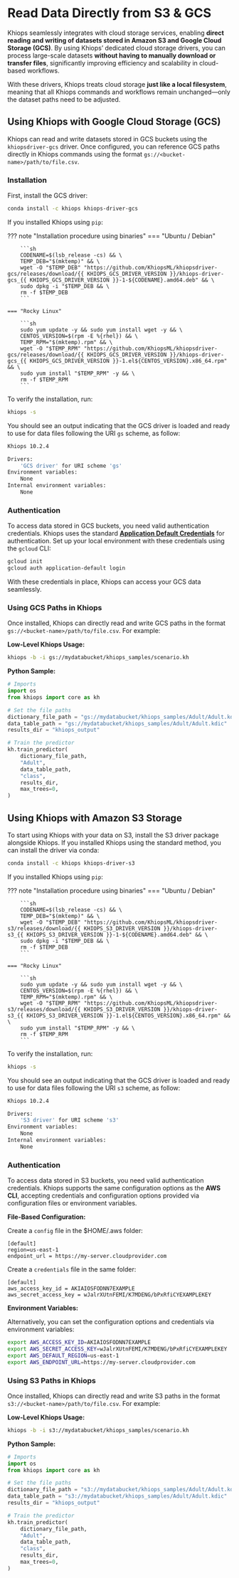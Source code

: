 # Read Data Directly from S3 & GCS

Khiops seamlessly integrates with cloud storage services, enabling **direct reading and writing of datasets stored in Amazon S3 and Google Cloud Storage (GCS)**. By using Khiops’ dedicated cloud storage drivers, you can process large-scale datasets **without having to manually download or transfer files**, significantly improving efficiency and scalability in cloud-based workflows.

With these drivers, Khiops treats cloud storage **just like a local filesystem**, meaning that all Khiops commands and workflows remain unchanged—only the dataset paths need to be adjusted.


## Using Khiops with Google Cloud Storage (GCS)

Khiops can read and write datasets stored in GCS buckets using the `khiopsdriver-gcs` driver. Once configured, you can reference GCS paths directly in Khiops commands using the format `gs://<bucket-name>/path/to/file.csv`.

### Installation

First, install the GCS driver:

```sh
conda install -c khiops khiops-driver-gcs
```

If you installed Khiops using `pip`:

??? note "Installation procedure using binaries"
    === "Ubuntu / Debian"

        ```sh
        CODENAME=$(lsb_release -cs) && \
        TEMP_DEB="$(mktemp)" && \
        wget -O "$TEMP_DEB" "https://github.com/KhiopsML/khiopsdriver-gcs/releases/download/{{ KHIOPS_GCS_DRIVER_VERSION }}/khiops-driver-gcs_{{ KHIOPS_GCS_DRIVER_VERSION }}-1-${CODENAME}.amd64.deb" && \
        sudo dpkg -i "$TEMP_DEB && \
        rm -f $TEMP_DEB
        ```

    === "Rocky Linux"

        ```sh
        sudo yum update -y && sudo yum install wget -y && \
        CENTOS_VERSION=$(rpm -E %{rhel}) && \
        TEMP_RPM="$(mktemp).rpm" && \
        wget -O "$TEMP_RPM" "https://github.com/KhiopsML/khiopsdriver-gcs/releases/download/{{ KHIOPS_GCS_DRIVER_VERSION }}/khiops-driver-gcs_{{ KHIOPS_GCS_DRIVER_VERSION }}-1.el${CENTOS_VERSION}.x86_64.rpm" && \
        sudo yum install "$TEMP_RPM" -y && \
        rm -f $TEMP_RPM
        ```

To verify the installation, run:

```sh
khiops -s
```

You should see an output indicating that the GCS driver is loaded and ready to use for data files following the URI `gs` scheme, as follow:


```sh
Khiops 10.2.4

Drivers:
    'GCS driver' for URI scheme 'gs'
Environment variables:
    None
Internal environment variables:
    None
```

### Authentication

To access data stored in GCS buckets, you need valid authentication credentials. Khiops uses the standard [**Application Default Credentials**][cloud-auth] for authentication. Set up your local environment with these credentials using the `gcloud` CLI:

[cloud-auth]:https://cloud.google.com/docs/authentication/provide-credentials-adc?hl=fr

```sh
gcloud init
gcloud auth application-default login
```

With these credentials in place, Khiops can access your GCS data seamlessly.

### Using GCS Paths in Khiops

Once installed, Khiops can directly read and write GCS paths in the format `gs://<bucket-name>/path/to/file.csv`. For example:

**Low-Level Khiops Usage:**
```sh
khiops -b -i gs://mydatabucket/khiops_samples/scenario.kh
```

**Python Sample:**

```python
# Imports
import os
from khiops import core as kh

# Set the file paths
dictionary_file_path = "gs://mydatabucket/khiops_samples/Adult/Adult.kdic"
data_table_path = "gs://mydatabucket/khiops_samples/Adult/Adult.kdic"
results_dir = "khiops_output"

# Train the predictor
kh.train_predictor(
    dictionary_file_path,
    "Adult",
    data_table_path,
    "class",
    results_dir,
    max_trees=0,
)
```

## Using Khiops with Amazon S3 Storage 

To start using Khiops with your data on S3, install the S3 driver package alongside Khiops. If you installed Khiops using the standard method, you can install the driver via conda:

```sh
conda install -c khiops khiops-driver-s3
```

If you installed Khiops using `pip`:

??? note "Installation procedure using binaries"
    === "Ubuntu / Debian"

        ```sh
        CODENAME=$(lsb_release -cs) && \
        TEMP_DEB="$(mktemp)" && \
        wget -O "$TEMP_DEB" "https://github.com/KhiopsML/khiopsdriver-s3/releases/download/{{ KHIOPS_S3_DRIVER_VERSION }}/khiops-driver-s3_{{ KHIOPS_S3_DRIVER_VERSION }}-1-${CODENAME}.amd64.deb" && \
        sudo dpkg -i "$TEMP_DEB && \
        rm -f $TEMP_DEB
        ```

    === "Rocky Linux"

        ```sh
        sudo yum update -y && sudo yum install wget -y && \
        CENTOS_VERSION=$(rpm -E %{rhel}) && \
        TEMP_RPM="$(mktemp).rpm" && \
        wget -O "$TEMP_RPM" "https://github.com/KhiopsML/khiopsdriver-s3/releases/download/{{ KHIOPS_S3_DRIVER_VERSION }}/khiops-driver-s3_{{ KHIOPS_S3_DRIVER_VERSION }}-1.el${CENTOS_VERSION}.x86_64.rpm" && \
        sudo yum install "$TEMP_RPM" -y && \
        rm -f $TEMP_RPM
        ```

To verify the installation, run:

```sh
khiops -s
```

You should see an output indicating that the GCS driver is loaded and ready to use for data files following the URI `s3` scheme, as follow:


```sh
Khiops 10.2.4

Drivers:
    'S3 driver' for URI scheme 's3'
Environment variables:
    None
Internal environment variables:
    None
```

### Authentication 

To access data stored in S3 buckets, you need valid authentication credentials. Khiops supports the same configuration options as the **AWS CLI**, accepting credentials and configuration options provided via configuration files or environment variables.

**File-Based Configuration:**

Create a `config` file in the $HOME/.aws folder:

```unixconfig
[default]
region=us-east-1
endpoint_url = https://my-server.cloudprovider.com
```

Create a `credentials` file in the same folder:

```unixconfig
[default]
aws_access_key_id = AKIAIOSFODNN7EXAMPLE
aws_secret_access_key = wJalrXUtnFEMI/K7MDENG/bPxRfiCYEXAMPLEKEY
```

**Environment Variables:**

Alternatively, you can set the configuration options and credentials via environment variables:

```sh
export AWS_ACCESS_KEY_ID=AKIAIOSFODNN7EXAMPLE
export AWS_SECRET_ACCESS_KEY=wJalrXUtnFEMI/K7MDENG/bPxRfiCYEXAMPLEKEY
export AWS_DEFAULT_REGION=us-east-1
export AWS_ENDPOINT_URL=https://my-server.cloudprovider.com
```

### Using S3 Paths in Khiops

Once installed, Khiops can directly read and write S3 paths in the format `s3://<bucket-name>/path/to/file.csv`. For example:

**Low-Level Khiops Usage:**
```sh
khiops -b -i s3://mydatabucket/khiops_samples/scenario.kh
```

**Python Sample:**

```python
# Imports
import os
from khiops import core as kh

# Set the file paths
dictionary_file_path = "s3://mydatabucket/khiops_samples/Adult/Adult.kdic"
data_table_path = "s3://mydatabucket/khiops_samples/Adult/Adult.kdic"
results_dir = "khiops_output"

# Train the predictor
kh.train_predictor(
    dictionary_file_path,
    "Adult",
    data_table_path,
    "class",
    results_dir,
    max_trees=0,
)
```
